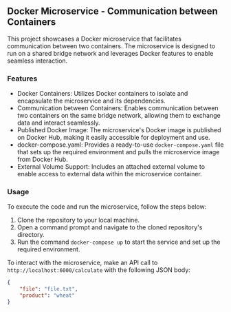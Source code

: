 ## Docker Microservice - Communication between Containers

This project showcases a Docker microservice that facilitates communication between two containers. The microservice is designed to run on a shared bridge network and leverages Docker features to enable seamless interaction.

### Features

- Docker Containers: Utilizes Docker containers to isolate and encapsulate the microservice and its dependencies.
- Communication between Containers: Enables communication between two containers on the same bridge network, allowing them to exchange data and interact seamlessly.
- Published Docker Image: The microservice's Docker image is published on Docker Hub, making it easily accessible for deployment and use.
- docker-compose.yaml: Provides a ready-to-use `docker-compose.yaml` file that sets up the required environment and pulls the microservice image from Docker Hub.
- External Volume Support: Includes an attached external volume to enable access to external data within the microservice container.

### Usage

To execute the code and run the microservice, follow the steps below:

1. Clone the repository to your local machine.
2. Open a command prompt and navigate to the cloned repository's directory.
3. Run the command `docker-compose up` to start the service and set up the required environment.

To interact with the microservice, make an API call to `http://localhost:6000/calculate` with the following JSON body:

```json
{
    "file": "file.txt",
    "product": "wheat"
}

